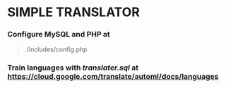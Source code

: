 # SIMPLE TRANSLATOR

### Configure MySQL and PHP at
> ./includes/config.php

### Train languages with _translater.sql_ at https://cloud.google.com/translate/automl/docs/languages

